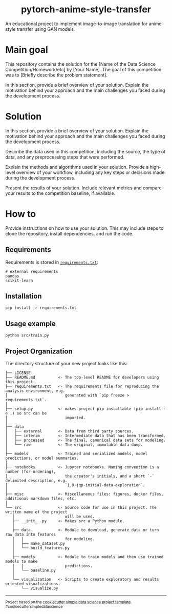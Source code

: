 
<div align='center'><h1> pytorch-anime-style-transfer </h1></div>

An educational project to implement image-to-image translation for anime style transfer using GAN models.

# Main goal

This repository contains the solution for the [Name of the Data Science Competition/Homework/etc] by [Your Name]. The goal of this competition was to [Briefly describe the problem statement].

In this section, provide a brief overview of your solution. Explain the motivation behind your approach and the main challenges you faced during the development process.


# Solution

In this section, provide a brief overview of your solution. Explain the motivation behind your approach and the main challenges you faced during the development process.


Describe the data used in this competition, including the source, the type of data, and any preprocessing steps that were performed.


Explain the methods and algorithms used in your solution. Provide a high-level overview of your workflow, including any key steps or decisions made during the development process.


Present the results of your solution. Include relevant metrics and compare your results to the competition baseline, if available.


# How to

Provide instructions on how to use your solution. This may include steps to clone the repository, install dependencies, and run the code.


## Requirements
Requirements is stored in [`requirements.txt`](requirements.txt):

    # external requirements
    pandas
    scikit-learn

## Installation

    pip install -r requirements.txt

## Usage example

    python src/train.py


## Project Organization


The directory structure of your new project looks like this: 

```
├── LICENSE
├── README.md          <- The top-level README for developers using this project.
├── requirements.txt   <- The requirements file for reproducing the analysis environment, e.g.
│                         generated with `pip freeze > requirements.txt`.
│
├── setup.py           <- makes project pip installable (pip install -e .) so src can be
│                         imported.
│
├── data
│   ├── external       <- Data from third party sources.
│   ├── interim        <- Intermediate data that has been transformed.
│   ├── processed      <- The final, canonical data sets for modeling.
│   └── raw            <- The original, immutable data dump.
│
├── models             <- Trained and serialized models, model predictions, or model summaries.
│
├── notebooks          <- Jupyter notebooks. Naming convention is a number (for ordering),
│                         the creator's initials, and a short `-` delimited description, e.g.
│                         `1.0-jqp-initial-data-exploration`.
│
├── misc               <- Miscellaneous files: figures, docker files, additional markdown files, etc.
│
└── src                <- Source code for use in this project. The written name of the project
   │                      will be used.
   ├── __init__.py     <- Makes src a Python module.
   │
   ├── data            <- Module to download, generate data or turn raw data into features
   │   │                  for modeling.
   │   ├── make_dataset.py
   │   └── build_features.py
   │
   ├── models          <- Module to train models and then use trained models to make
   │   │                  predictions.
   │   └── baseline.py
   │
   └── visualization   <- Scripts to create exploratory and results oriented visualizations.
       └── visualize.py
```


--------

<p><small>Project based on the <a target="_blank" href="https://github.com/mitrofanov-m/cookiecutter-simple-data-science">cookiecutter simple data science project template</a>. #cookiecuttersimpledatascience</small></p>
